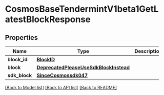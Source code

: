 # CosmosBaseTendermintV1beta1GetLatestBlockResponse

## Properties
Name | Type | Description | Notes
------------ | ------------- | ------------- | -------------
**block_id** | [**BlockID**](BlockID.md) |  | [optional] 
**block** | [**DeprecatedPleaseUseSdkBlockInstead**](DeprecatedPleaseUseSdkBlockInstead.md) |  | [optional] 
**sdk_block** | [**SinceCosmossdk047**](SinceCosmossdk047.md) |  | [optional] 

[[Back to Model list]](../README.md#documentation-for-models) [[Back to API list]](../README.md#documentation-for-api-endpoints) [[Back to README]](../README.md)

